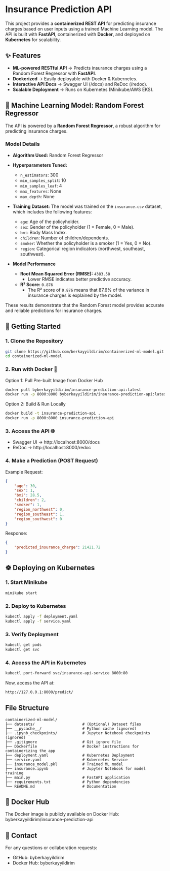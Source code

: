 # Insurance Prediction API

This project provides a **containerized REST API** for predicting insurance charges based on user inputs using a trained Machine Learning model. The API is built with **FastAPI**, containerized with **Docker**, and deployed on **Kubernetes** for scalability.


## ✨ Features
- **ML-powered RESTful API** → Predicts insurance charges using a Random Forest Regressor with **FastAPI**.
- **Dockerized** → Easily deployable with Docker & Kubernetes.
- **Interactive API Docs** → Swagger UI (/docs) and ReDoc (/redoc).
- **Scalable Deployment** → Runs on Kubernetes (Minikube/AWS EKS).

## 🤖 Machine Learning Model: Random Forest Regressor
The API is powered by a **Random Forest Regressor**, a robust algorithm for predicting insurance charges.

### **Model Details**

- **Algorithm Used:** Random Forest Regressor
- **Hyperparameters Tuned:**
  - `n_estimators`: 300
  - `min_samples_split`: 10
  - `min_samples_leaf`: 4
  - `max_features`: None
  - `max_depth`: None
- **Training Dataset:** The model was trained on the `insurance.csv` dataset, which includes the following features:
  - `age`: Age of the policyholder.
  - `sex`: Gender of the policyholder (1 = Female, 0 = Male).
  - `bmi`: Body Mass Index.
  - `children`: Number of children/dependents.
  - `smoker`: Whether the policyholder is a smoker (1 = Yes, 0 = No).
  - `region`: Categorical region indicators (northwest, southeast, southwest).

- **Model Performance**
  - **Root Mean Squared Error (RMSE):** `4383.58`
    - Lower RMSE indicates better predictive accuracy.
  - **R² Score:** `0.876`
    - The R² score of `0.876` means that 87.6% of the variance in insurance charges is explained by the model.

These results demonstrate that the Random Forest model provides accurate and reliable predictions for insurance charges.

## 📌 Getting Started

### 1. Clone the Repository
```bash
git clone https://github.com/berkayyildirim/containerized-ml-model.git
cd containerized-ml-model
```

### 2. Run with Docker 🐳
Option 1: Pull Pre-built Image from Docker Hub
```bash
docker pull byberkayyildirim/insurance-prediction-api:latest
docker run -p 8000:8000 byberkayyildirim/insurance-prediction-api:latest
```

Option 2: Build & Run Locally
```bash
docker build -t insurance-prediction-api .
docker run -p 8000:8000 insurance-prediction-api
```

### 3️. Access the API 🌐
- Swagger UI → http://localhost:8000/docs
- ReDoc → http://localhost:8000/redoc

### 4️. Make a Prediction (POST Request)
Example Request:
```json
{
    "age": 30,
    "sex": 1,
    "bmi": 28.5,
    "children": 2,
    "smoker": 1,
    "region_northwest": 0,
    "region_southeast": 1,
    "region_southwest": 0
}
```

Response:
```json
{
    "predicted_insurance_charge": 21421.72
}
```

## ☸️ Deploying on Kubernetes
### 1️. Start Minikube
```bash
minikube start
```

### 2️. Deploy to Kubernetes
```bash
kubectl apply -f deployment.yaml
kubectl apply -f service.yaml
```

### 3. Verify Deployment
```bash
kubectl get pods
kubectl get svc
```

### 4️. Access the API in Kubernetes
```bash
kubectl port-forward svc/insurance-api-service 8000:80
```

Now, access the API at:
```bash
http://127.0.0.1:8000/predict/
```

## File Structure
```plaintext
containerized-ml-model/
├── datasets/                     # (Optional) Dataset files
├── __pycache__/                  # Python cache (ignored)
├── .ipynb_checkpoints/           # Jupyter Notebook checkpoints (ignored)
├── .gitignore                    # Git ignore file
├── Dockerfile                    # Docker instructions for containerizing the app
├── deployment.yaml               # Kubernetes Deployment
├── service.yaml                  # Kubernetes Service
├── insurance_model.pkl           # Trained ML model
├── insurance.ipynb               # Jupyter Notebook for model training
├── main.py                       # FastAPI application
├── requirements.txt              # Python dependencies
└── README.md                     # Documentation
```

## 🐳 Docker Hub
The Docker image is publicly available on Docker Hub:\
byberkayyildirim/insurance-prediction-api

## 📩 Contact

For any questions or collaboration requests:
- GitHub: byberkayyildirim
- Docker Hub: byberkayyildirim